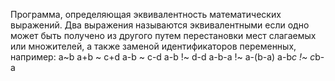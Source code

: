 Программа, определяющая эквивалентность математических выражений. 
Два выражения называются эквивалентными если одно может быть получено из другого 
путем перестановки мест слагаемых или множителей, 
а также заменой идентификаторов переменных, например:
a~b
a+b ~ c+d
a-b ~ c-d
a-b !~ d-d
a-b-a !~ a-(b-a)
a-b*c !~ c*b-a
